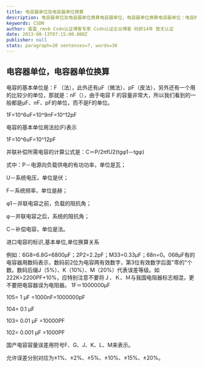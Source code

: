 ```yaml
---
title: 电容器单位及电容器单位换算
description: 电容器单位及电容器单位换算电容器单位，电容器单位换算电容器单位：电容的基本单位是：F （法），此外还有μF（微法）、pF（皮法），另外还有一个用的比较少的单位，那就是：nF（），由于电容 F 的容量非常大，所以我们看到的一般都是μF、nF、pF的单位，而不是F的单位。 电容的单位换算1F=10^6uF=10^9nF=10^12pF电容的基本单位用法拉(F)表
keywords: CSDN
author: 蛋蛋_rmvb Csdn认证博客专家 Csdn认证企业博客 码龄14年 暂无认证
date: 2013-08-13T07:15:00.000Z
publisher: null
stats: paragraph=20 sentences=7, words=30
---
```

## 电容器单位，电容器单位换算

电容的基本单位是：F （法），此外还有μF（微法）、pF（皮法），另外还有一个用的比较少的单位，那就是：nF（），由于电容 F 的容量非常大，所以我们看到的一般都是μF、nF、pF的单位，而不是F的单位。

1F=10^6uF=10^9nF=10^12pF

电容的基本单位用法拉(F)表示

1F=10^6uF=10^12pF

并联补偿所需电容的计算公式是：C＝P/2πfU2(tgφ1－tgφ)

式中：P－电源向负载供电的有功功率，单位是瓦；

U－系统电压，单位是伏；

F－系统频率，单位是赫；

φ1－并联电容之前，负载的阻抗角；

φ－并联电容之后，系统的阻抗角；

C－补偿电容，单位是法。

进口电容的标识,基本单位,单位换算关系

例如：6G8=6.8G=6800μF；2P2=2.2pF；M33=0.33μF；68n=0。068μF有的电容器用数码表示，数码前2位为电容两有效数字，第3位有效数字后面"零的"个数。数码后缀J（5%）、K（10%）、M（20%）代表误差等级。如222K=2200PF+10%，应特别注意不要将Ｊ、Ｋ、Ｍ与我国电阻器标志相混，更不要把电容器误为电阻器。 1F＝1000000μF

105= 1 μF =1000nF=1000000pF

104= 0.1 μF

103= 0.01 μF =10000PF

102= 0.001 μF =1000PF

国产电容容量误差用符号F、G、J、K、L、M来表示。

允许误差分别对应为±1%、±2%、±5%、±10%、±15%、±20%。
